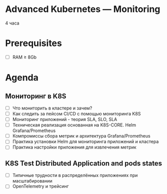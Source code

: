 Advanced Kubernetes — Monitoring
================================
4 часа

Prerequisites
=============

- [ ] RAM ≥ 8Gb


Agenda
======
Мониторинг в K8S
----------------

- [ ] Что мониторить в кластере и зачем?
- [ ] Как следить за пейсом CI/CD с помощью мониторинга K8S
- [ ] Мониторинг приложений - теория SLA, SLO, SLA
- [ ] Техническая реализация основанная на K8S-CORE. Helm Grafana/Prometheus
- [ ] Компромиссы сбора метрик и архитектура Grafana/Prometheus 
- [ ] Практика установки Helm для мониторинга приложений и кластера
- [ ] Практика настройки приложения для извлечения метрик

K8S Test Distributed Application and pods states
------------------------------------------------
- [ ] Типичные трудности в распределённых приложениях при масштабировании
- [ ] OpenTelemetry и трейсинг
